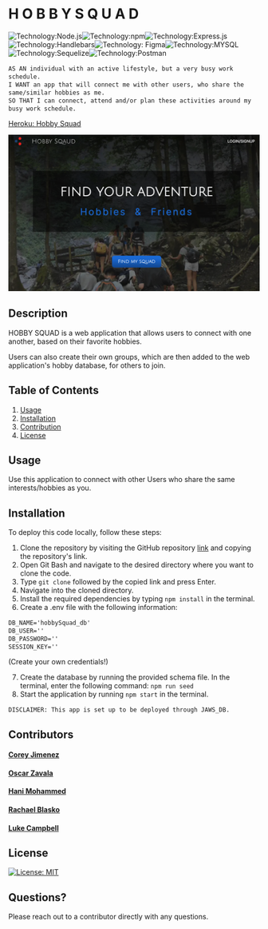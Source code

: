 # H O B B Y S Q U A D

![Technology:Node.js](https://img.shields.io/badge/Node.js-339933?style=for-the-badge&logo=nodedotjs&logoColor=white)![Technology:npm](https://img.shields.io/badge/npm-CB3837?style=for-the-badge&logo=npm&logoColor=white)![Technology:Express.js](https://img.shields.io/badge/Express.js-000000?style=for-the-badge&logo=express&logoColor=white)![Technology:Handlebars](https://img.shields.io/badge/Handlebars.js-f0772b?style=for-the-badge&logo=handlebarsdotjs&logoColor=black)![Technology: Figma](https://img.shields.io/badge/Figma-F24E1E?style=for-the-badge&logo=figma&logoColor=white)![Technology:MYSQL](https://img.shields.io/badge/MySQL-005C84?style=for-the-badge&logo=mysql&logoColor=white)![Technology:Sequelize](https://img.shields.io/badge/Sequelize-52B0E7?style=for-the-badge&logo=Sequelize&logoColor=white)![Technology:Postman](https://img.shields.io/badge/Postman-FF6C37?style=for-the-badge&logo=Postman&logoColor=white)
```
AS AN individual with an active lifestyle, but a very busy work schedule.
I WANT an app that will connect me with other users, who share the same/similar hobbies as me.
SO THAT I can connect, attend and/or plan these activities around my busy work schedule.
```

[Heroku: Hobby Squad](https://hobby-squad-5f393c2c1261.herokuapp.com)
  
![ALT](/public/images/SS-HobbySquad.png)
## Description
HOBBY SQUAD is a web application that allows users to connect with one another, based on their favorite hobbies.

Users can also create their own groups, which are then added to the web application's hobby database, for others to join.
## Table of Contents
1. [Usage](#usage)
2. [Installation](#installation)
3. [Contribution](#contribution)
4. [License](#license)
## Usage
Use this application to connect with other Users who share the same interests/hobbies as you.
## Installation
To deploy this code locally, follow these steps:
1. Clone the repository by visiting the GitHub repository [link](https://github.com/rocas3096/HobbySquad) and copying the repository's link.
2. Open Git Bash and navigate to the desired directory where you want to clone the code.
3. Type `git clone` followed by the copied link and press Enter.
4. Navigate into the cloned directory.
5. Install the required dependencies by typing `npm install` in the terminal.
6. Create a .env file with the following information:
```
DB_NAME='hobbySquad_db'
DB_USER=''
DB_PASSWORD=''
SESSION_KEY=''
```
(Create your own credentials!)

7. Create the database by running the provided schema file. In the terminal, enter the following command:  `npm run seed`
9. Start the application by running `npm start` in the terminal.
```
DISCLAIMER: This app is set up to be deployed through JAWS_DB.
```
## Contributors

#### [Corey Jimenez](https://github.com/jimenez2society)
#### [Oscar Zavala](https://github.com/rocas3096)
#### [Hani Mohammed](https://github.com/haniadenm)
#### [Rachael Blasko](https://github.com/missblasko)
#### [Luke Campbell](https://github.com/lbcamp1117)
  
## License
[![License: MIT](https://img.shields.io/badge/License-MIT-yellow.svg)](https://opensource.org/licenses/MIT) 
## Questions?
Please reach out to a contributor directly with any questions.
  
